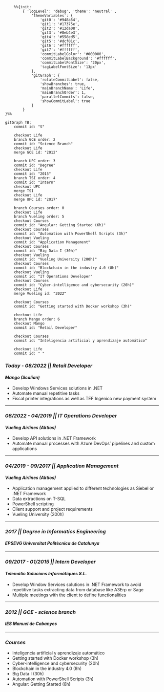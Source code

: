 
```mermaid
    %%{init:
        { 'logLevel': 'debug', 'theme': 'neutral' ,
            'themeVariables': {
                'git0': '#948a54',
                'git1': '#17375e',
                'git2': '#12da08',
                'git3': '#8eb4e3',
                'git4': '#558ed5',
                'git5': '#dcf01c',
                'git6': '#ffffff',
                'git7': '#ffffff',
                'commitLabelColor': '#000000',
                'commitLabelBackground': '#ffffff',
                'commitLabelFontSize': '20px',
                'tagLabelFontSize': '13px'
            },
            'gitGraph': {
                'rotateCommitLabel': false,
                'showBranches': true,
                'mainBranchName': 'Life',
                'mainBranchOrder': 1,
                'parallelCommits': false,
                'showCommitLabel': true
            }
        }
}%%

gitGraph TB:
    commit id: "S"

    checkout Life
    branch GCE order: 2
    commit id: "Science Branch"
    checkout Life
    merge GCE id: "2012"
    
    branch UPC order: 3
    commit id: "Degree"
    checkout Life
    commit id: "2015"
    branch TSI order: 4
    commit id: "Intern"
    checkout UPC
    merge TSI
    checkout Life
    merge UPC id: "2017"

    branch Courses order: 0
    checkout Life
    branch Vueling order: 5
    checkout Courses
    commit id: "Angular: Getting Started (6h)"
    checkout Courses
    commit id: "Automation with PowerShell Scripts (3h)"
    checkout Vueling
    commit id: "Application Management"
    checkout Courses
    commit id: "Big Data I (30h)"
    checkout Vueling
    commit id: "Vueling University (200h)"
    checkout Courses
    commit id: "Blockchain in the industry 4.0 (8h)"
    checkout Vueling
    commit id: "IT Operations Developer"
    checkout Courses
    commit id: "Cyber-intelligence and cybersecurity (20h)"
    checkout Life
    merge Vueling id: "2022"

    checkout Courses
    commit id: "Getting started with Docker workshop (3h)"

    checkout Life
    branch Mango order: 6
    checkout Mango
    commit id: "Retail Developer"

    checkout Courses
    commit id: "Inteligencia artificial y aprendizaje automático"

    checkout Life
    commit id: " "
```

### ***Today - 08/2022 || Retail Developer***
#### ___Mango (Scalian)___
- Develop Windows Services solutions in .NET
- Automate manual repetitive tasks
- Fiscal printer integrations as well as TEF Ingenico new payment system
_______

### ***08/2022 - 04/2019 || IT Operations Developer***
#### ___Vueling Airlines (Aktios)___
- Develop API solutions in .NET Framework
- Automate manual processes with Azure
DevOps’ pipelines and custom applications
_______

### ***04/2019 - 09/2017 || Application Management***
#### ___Vueling Airlines (Aktios)___
- Application management applied to
different technologies as Siebel or .NET
Framework
- Data extractions on T-SQL
- PowerShell scripting
- Client support and project requirements
- Vueling University (200h)
_______

### ***2017 || Degree in Informatics Engineering***
#### ___EPSEVG Universitat Politècnica de Catalunya___
_______

### ***09/2017 - 01/2015 || Intern Developer***
#### ___Telemàtic Solucions Informàtiques S.L.___
- Develop Window Services solutions in .NET
Framework to avoid repetitive tasks
extracting data from database like A3Erp or
Sage
- Multiple meetings with the client to define
functionalities
_______

### ***2012 || GCE - science branch***
#### ___IES Manuel de Cabanyes___
_______

### ***Courses***
<ul>
<li>Inteligencia artificial y aprendizaje automático</li>
<li>Getting started with Docker workshop (3h)</li>
<li>Cyber-intelligence and cybersecurity (20h)</li>
<li>Blockchain in the industry 4.0 (8h)</li>
<li>Big Data I (30h)</li>
<li>Automation with PowerShell Scripts (3h)</li>
<li>Angular: Getting Started (6h)</li>
</ul>
